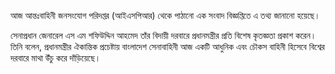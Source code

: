 আজ আন্তঃবাহিনী জনসংযোগ পরিদপ্তর (আইএসপিআর) থেকে পাঠানো এক সংবাদ বিজ্ঞপ্তিতে এ তথ্য জানানো হয়েছে।

সেনাপ্রধান জেনারেল এস এম শফিউদ্দিন আহমেদ তাঁর বিদায়ী দরবারে প্রধানমন্ত্রীর প্রতি বিশেষ কৃতজ্ঞতা প্রকাশ করেন। তিনি বলেন, প্রধানমন্ত্রীর ঐকান্তিক প্রচেষ্টায় বাংলাদেশ সেনাবাহিনী আজ একটি আধুনিক এবং চৌকস বাহিনী হিসেবে বিশ্বের দরবারে মাথা উঁচু করে দাঁড়িয়েছে।
